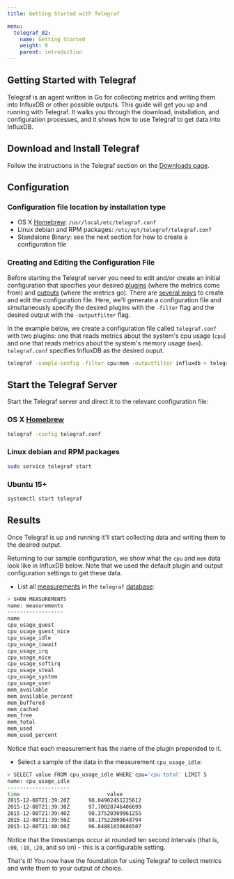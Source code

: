 ```yaml
---
title: Getting Started with Telegraf

menu:
  telegraf_02:
    name: Getting Started
    weight: 0
    parent: introduction
---
```


## Getting Started with Telegraf
Telegraf is an agent written in Go for collecting metrics and writing them into InfluxDB or other possible outputs.
This guide will get you up and running with Telegraf.
It walks you through the download, installation, and configuration processes, and it shows how to use Telegraf to get data into InfluxDB.

## Download and Install Telegraf
Follow the instructions in the Telegraf section on the [Downloads page](https://influxdata.com/downloads/).

## Configuration
### Configuration file location by installation type

* OS X [Homebrew](http://brew.sh/): `/usr/local/etc/telegraf.conf`
* Linux debian and RPM packages: `/etc/opt/telegraf/telegraf.conf`
* Standalone Binary: see the next section for how to create a configuration file

### Creating and Editing the Configuration File
Before starting the Telegraf server you need to edit and/or create an initial configuration that specifies your desired [plugins](/telegraf/v0.2/plugins/) (where the metrics come from) and [outputs](/telegraf/v0.2/outputs/) (where the metrics go).
There are [several ways](../configuration/) to create and edit the configuration file.
Here, we'll generate a configuration file and simultaneously specify the desired plugins with the `-filter` flag and the desired output with the `-outputfilter` flag.


In the example below, we create a configuration file called `telegraf.conf` with two plugins: one that reads metrics about the system's cpu usage (`cpu`) and one that reads metrics about the system's memory usage (`mem`).
`telegraf.conf` specifies InfluxDB as the desired ouput.

```sh
telegraf -sample-config -filter cpu:mem -outputfilter influxdb > telegraf.conf
```

## Start the Telegraf Server
Start the Telegraf server and direct it to the relevant configuration file:
### OS X [Homebrew](http://brew.sh/)
```sh
telegraf -config telegraf.conf
```

### Linux debian and RPM packages
```sh
sudo service telegraf start
```

### Ubuntu 15+
```sh
systemctl start telegraf
```

## Results
Once Telegraf is up and running it'll start collecting data and writing them to the desired output.

Returning to our sample configuration, we show what the `cpu` and `mem` data look like in InfluxDB below.
Note that we used the default plugin and output configuration settings to get these data.

* List all [measurements](https://docs.influxdata.com/influxdb/v0.9/concepts/glossary/#measurement) in the `telegraf` [database](https://docs.influxdata.com/influxdb/v0.9/concepts/glossary/#database):

```sh
> SHOW MEASUREMENTS
name: measurements
------------------
name
cpu_usage_guest
cpu_usage_guest_nice
cpu_usage_idle
cpu_usage_iowait
cpu_usage_irq
cpu_usage_nice
cpu_usage_softirq
cpu_usage_steal
cpu_usage_system
cpu_usage_user
mem_available
mem_available_percent
mem_buffered
mem_cached
mem_free
mem_total
mem_used
mem_used_percent
```

Notice that each measurement has the name of the plugin prepended to it.

* Select a sample of the data in the measurement `cpu_usage_idle`:

```sh
> SELECT value FROM cpu_usage_idle WHERE cpu='cpu-total' LIMIT 5
name: cpu_usage_idle
--------------------
time			                value
2015-12-08T21:39:20Z	  98.04902451225612
2015-12-08T21:39:30Z	  97.70028746406699
2015-12-08T21:39:40Z	  98.37520309961255
2015-12-08T21:39:50Z	  98.17522809648794
2015-12-08T21:40:00Z	  96.84881830686507
```

Notice that the timestamps occur at rounded ten second intervals (that is, `:00`, `:10`, `:20`, and so on) - this is a configurable setting.

That's it!
You now have the foundation for using Telegraf to collect metrics and write them to your output of choice.
